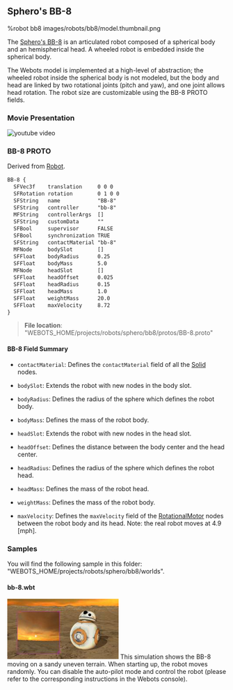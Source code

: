 ## Sphero's BB-8

%robot bb8 images/robots/bb8/model.thumbnail.png

The [Sphero's BB-8](https://www.sphero.com/starwars/bb8) is an articulated robot composed of a spherical body and an hemispherical head.
A wheeled robot is embedded inside the spherical body.

The Webots model is implemented at a high-level of abstraction; the wheeled robot inside the spherical body is not modeled, but the body and head are linked by two rotational joints (pitch and yaw), and one joint allows head rotation.
The robot size are customizable using the BB-8 PROTO fields.

### Movie Presentation

![youtube video](https://www.youtube.com/watch?v=d6NJLFg1x9M)

### BB-8 PROTO

Derived from [Robot](../reference/robot.md).

```
BB-8 {
  SFVec3f    translation     0 0 0
  SFRotation rotation        0 1 0 0
  SFString   name            "BB-8"
  SFString   controller      "bb-8"
  MFString   controllerArgs  []
  SFString   customData      ""
  SFBool     supervisor      FALSE
  SFBool     synchronization TRUE
  SFString   contactMaterial "bb-8"
  MFNode     bodySlot        []
  SFFloat    bodyRadius      0.25
  SFFloat    bodyMass        5.0
  MFNode     headSlot        []
  SFFloat    headOffset      0.025
  SFFloat    headRadius      0.15
  SFFloat    headMass        1.0
  SFFloat    weightMass      20.0
  SFFloat    maxVelocity     8.72
}
```

> **File location**: "WEBOTS\_HOME/projects/robots/sphero/bb8/protos/BB-8.proto"

#### BB-8 Field Summary

- `contactMaterial`: Defines the `contactMaterial` field of all the [Solid](../reference/solid.md) nodes.

- `bodySlot`: Extends the robot with new nodes in the body slot.

- `bodyRadius`: Defines the radius of the sphere which defines the robot body.

- `bodyMass`: Defines the mass of the robot body.

- `headSlot`: Extends the robot with new nodes in the head slot.

- `headOffset`: Defines the distance between the body center and the head center.

- `headRadius`: Defines the radius of the sphere which defines the robot head.

- `headMass`: Defines the mass of the robot head.

- `weightMass`: Defines the mass of the robot body.

- `maxVelocity`: Defines the `maxVelocity` field of the [RotationalMotor](../reference/rotationalmotor.md) nodes between the robot body and its head. Note: the real robot moves at 4.9 [mph].

### Samples

You will find the following sample in this folder: "WEBOTS\_HOME/projects/robots/sphero/bb8/worlds".

#### bb-8.wbt

![bb-8.wbt.png](images/robots/bb8/bb-8.wbt.thumbnail.jpg) This simulation shows the BB-8 moving on a sandy uneven terrain.
When starting up, the robot moves randomly.
You can disable the auto-pilot mode and control the robot (please refer to the corresponding instructions in the Webots console).
